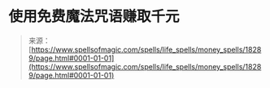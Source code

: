 <!--yml

category: 未分类

date: 2024-06-12 18:59:50

-->

# 使用免费魔法咒语赚取千元

> 来源：[https://www.spellsofmagic.com/spells/life_spells/money_spells/18289/page.html#0001-01-01](https://www.spellsofmagic.com/spells/life_spells/money_spells/18289/page.html#0001-01-01)
